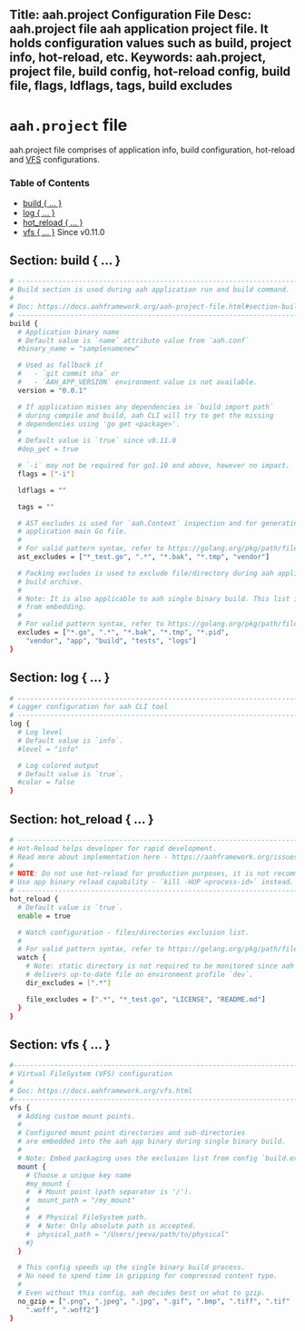 Title: aah.project Configuration File
Desc: aah.project file aah application project file. It holds configuration values such as build, project info, hot-reload, etc.
Keywords: aah.project, project file, build config, hot-reload config, build file, flags, ldflags, tags, build excludes
---
# `aah.project` file

aah.project file comprises of application info, build configuration, hot-reload and [VFS](/vfs.html) configurations.

### Table of Contents

  * [build { ... }](#section-build)
  * [log { ... }](#section-log)
  * [hot_reload { ... }](#section-hot-reload)
  * [vfs { ... }](vfs.html#adding-custom-directory-mount) <span class="badge lb-xs">Since v0.11.0</span>

## Section: build { ... }

```bash
# ---------------------------------------------------------------------------
# Build section is used during aah application run and build command.
#
# Doc: https://docs.aahframework.org/aah-project-file.html#section-build
# ---------------------------------------------------------------------------
build {
  # Application binary name
  # Default value is `name` attribute value from `aah.conf`
  #binary_name = "samplenamenew"

  # Used as fallback if
  #   - `git commit sha` or
  #   - `AAH_APP_VERSION` environment value is not available.
  version = "0.0.1"

  # If application misses any dependencies in `build import path`
  # during compile and build, aah CLI will try to get the missing
  # dependencies using 'go get <package>'.
  #
  # Default value is `true` since v0.11.0
  #dep_get = true

  # `-i` may not be required for go1.10 and above, however no impact.
  flags = ["-i"]

  ldflags = ""

  tags = ""

  # AST excludes is used for `aah.Context` inspection and for generating aah
  # application main Go file.
  #
  # For valid pattern syntax, refer to https://golang.org/pkg/path/filepath/#Match
  ast_excludes = ["*_test.go", ".*", "*.bak", "*.tmp", "vendor"]

  # Packing excludes is used to exclude file/directory during aah application
  # build archive.
  #
  # Note: It is also applicable to aah single binary build. This list is excluded
  # from embedding.
  #
  # For valid pattern syntax, refer to https://golang.org/pkg/path/filepath/#Match
  excludes = ["*.go", ".*", "*.bak", "*.tmp", "*.pid",
    "vendor", "app", "build", "tests", "logs"]
}
```

## Section: log { ... }

```bash
# ---------------------------------------------------------------------------
# Logger configuration for aah CLI tool
# ---------------------------------------------------------------------------
log {
  # Log level
  # Default value is `info`.
  #level = "info"

  # Log colored output
  # Default value is `true`.
  #color = false
}
```

## Section: hot_reload { ... }

```bash
# ---------------------------------------------------------------------------
# Hot-Reload helps developer for rapid development.
# Read more about implementation here - https://aahframework.org/issues/4
#
# NOTE: Do not use hot-reload for production purposes, it is not recommended.
# Use app binary reload capability - `kill -HUP <process-id>` instead.
# ---------------------------------------------------------------------------
hot_reload {
  # Default value is `true`.
  enable = true

  # Watch configuration - files/directories exclusion list.
  #
  # For valid pattern syntax, refer to https://golang.org/pkg/path/filepath/#Match
  watch {
    # Note: static directory is not required to be monitored since aah server
    # delivers up-to-date file on environment profile `dev`.
    dir_excludes = [".*"]

    file_excludes = [".*", "*_test.go", "LICENSE", "README.md"]
  }
}
```

## Section: vfs { ... }

```bash
#------------------------------------------------------------------------
# Virtual FileSystem (VFS) configuration
#
# Doc: https://docs.aahframework.org/vfs.html
#------------------------------------------------------------------------
vfs {
  # Adding custom mount points.
  #
  # Configured mount point directories and sub-directories
  # are embedded into the aah app binary during single binary build.
  #
  # Note: Embed packaging uses the exclusion list from config `build.excludes`.
  mount {
    # Choose a unique key name
    #my_mount {
    #  # Mount point (path separator is '/').
    #  mount_path = "/my_mount"
    #
    #  # Physical FileSystem path.
    #  # Note: Only absolute path is accepted.
    #  physical_path = "/Users/jeeva/path/to/physical"
    #}
  }

  # This config speeds up the single binary build process.
  # No need to spend time in gzipping for compressed content type.
  #
  # Even without this config, aah decides best on what to gzip.
  no_gzip = [".png", ".jpeg", ".jpg", ".gif", ".bmp", ".tiff", ".tif"
    ".woff", ".woff2"]
}
```
